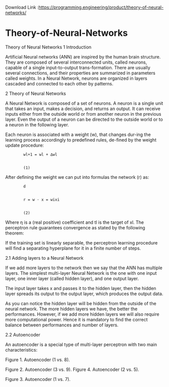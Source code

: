 Download Link :https://programming.engineering/product/theory-of-neural-networks/

# Theory-of-Neural-Networks
Theory of Neural Networks
1 Introduction

Artificial Neural networks (ANN) are inspired by the human brain structure. They are composed of several interconnected units, called neurons, capable of a single input-to-output trans-formation. There are usually several connections, and their properties are summarized in parameters called weights. In a Neural Network, neurons are organized in layers cascaded and connected to each other by patterns.

2 Theory of Neural Networks

A Neural Network is composed of a set of neurons. A neuron is a single unit that takes an input, makes a decision, and returns an output. It can receive inputs either from the outside world or from another neuron in the previous layer. Even the output of a neuron can be directed to the outside world or to a neuron in the following layer.

Each neuron is associated with a weight (w), that changes dur-ing the learning process accordingly to predefined rules, de-fined by the weight update procedure:

            wl+1 = wl + ∆wl
            	

            (1)

After defining the weight we can put into formulas the network (r) as:

            d
            	

            r = w · x = wixi
            	

            (2)

Where η is a (real positive) coefficient and tl is the target of xl. The perceptron rule guarantees convergence as stated by the following theorem:

If the training set is linearly separable, the perceptron learning procedure will find a separating hyperplane for it in a finite number of steps.

2.1 Adding layers to a Neural Network

If we add more layers to the network then we say that the ANN has multiple layers. The simplest multi-layer Neural Network is the one with one input layer, one inner layer (called hidden layer), and one output layer.

The input layer takes x and passes it to the hidden layer, then the hidden layer spreads its output to the output layer, which produces the output data.

As you can notice the hidden layer will be hidden from the outside of the neural network. The more hidden layers we have, the better the performances. However, if we add more hidden layers we will also require more computational power. Hence it is mandatory to find the correct balance between performances and number of layers.

2.2 Autoencoder

An autoencoder is a special type of multi-layer perceptron with two main characteristics:

        			

            					
            			
            			
            					
            					

Figure 1. Autoencoder (1 vs. 8).

Figure 2. Autoencoder (3 vs. 9). Figure 4. Autoencoder (2 vs. 5).

Figure 3. Autoencoder (1 vs. 7).
